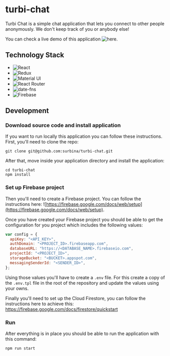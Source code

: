 # turbi-chat

Turbi Chat is a simple chat application that lets you connect to other people anonymously. We don't keep track of you or anybody else!

You can check a live demo of this application ![here](https://turbi-chat.firebaseapp.com/).

## Technology Stack

- ![React](https://github.com/facebook/react)
- ![Redux](https://github.com/reduxjs/redux)
- ![Material UI](https://github.com/mui-org/material-ui)
- ![React Router](https://github.com/ReactTraining/react-router)
- ![date-fns](https://github.com/date-fns/date-fns)
- ![Firebase](https://github.com/firebase/firebase-js-sdk)

## Development

### Download source code and install application

If you want to run locally this application you can follow these instructions. First, you'll need to clone the repo:

```shell
git clone git@github.com:surbina/turbi-chat.git
```

After that, move inside your application directory and install the application:

```shell
cd turbi-chat
npm install
```

### Set up Firebase project

Then you'll need to create a Firebase project. You can follow the instructions here: ![https://firebase.google.com/docs/web/setup](https://firebase.google.com/docs/web/setup).

Once you have created your Firebase project you should be able to get the configuration for you project which includes the following values:

```javascript
var config = {
  apiKey: "<API_KEY>",
  authDomain: "<PROJECT_ID>.firebaseapp.com",
  databaseURL: "https://<DATABASE_NAME>.firebaseio.com",
  projectId: "<PROJECT_ID>",
  storageBucket: "<BUCKET>.appspot.com",
  messagingSenderId: "<SENDER_ID>",
};
```

Using those values you'll have to create a `.env` file. For this create a copy of the `.env.tpl` file in the root of the repository and update the values using your owns.

Finally you'll need to set up the Cloud Firestore, you can follow the instructions here to achieve this: https://firebase.google.com/docs/firestore/quickstart

### Run

After everything is in place you should be able to run the application with this command:

```shell
npm run start
```


